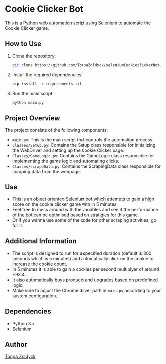 # Cookie Clicker Bot

This is a Python web automation script using Selenium to automate the Cookie Clicker game.

## How to Use

1. Clone the repository:
   ```bash
   git clone https://github.com/TonpaZoldyck/seleniumCookieclickerbot.git
   ```

2. Install the required dependencies:
   ```bash
   pip install -r requirements.txt
   ```

3. Run the main script:
   ```bash
   python main.py
   ```

## Project Overview

The project consists of the following components:

- `main.py`: This is the main script that controls the automation process.
- `Classes/Setup.py`: Contains the Setup class responsible for initializing the WebDriver and setting up the Cookie Clicker page.
- `Classes/GameLogic.py`: Contains the GameLogic class responsible for implementing the game logic and automating clicks.
- `Classes/scrapeData.py`: Contains the ScrapingData class responsible for scraping data from the webpage.

## Use
- This is an object oriented Selenium bot which attempts to gain a high score on the cookie clicker game with in 5 minutes.
- Feel free to mess around with the variables and see if the performance of the bot can be optimised based on stratigies for this game.
- Or if you wanna use some of the code for other scraping activities, go for it.

## Additional Information

- The script is designed to run for a specified duration (default is 300 seconds which is 5 minutes) and automatically click on the cookie to increase the cookie count.
- In 5 minutes it is able to gain a cookies per second multiplyer of around ~93.4. 
- It also automatically buys products and upgrades based on predefined logic.
- Make sure to adjust the Chrome driver path in `main.py` according to your system configuration.

## Dependencies

- Python 3.x
- Selenium

## Author

[Tonpa Zoldyck]([https://github.com/YourUsername](https://github.com/TonpaZoldyck))
